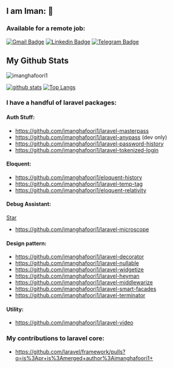 ## I am Iman: 👋

### Available for a remote job:
[![Gmail Badge](https://img.shields.io/badge/-imanghafoori1@gmail.com-c14438?style=flat&logo=Gmail&logoColor=white&link=mailto:imanghafoori1@gmail.com)](mailto:imanghafoori1@gmail.com)
[![Linkedin Badge](https://img.shields.io/badge/-Iman%20Ghafoori-0072b1?style=flat&logo=Linkedin&logoColor=white&link=https://linkedin.com/in/iman-ghafoori/)](https://linkedin.com/in/iman-ghafoori/) 
[![Telegram Badge](https://img.shields.io/badge/-Telegram-blue?style=flat&logo=telegram&logoColor=white&link=https://t.me/imanghafoori/)](https://t.me/imanghafoori/)
</p>

## My Github Stats

<p align=left> <img src=https://komarev.com/ghpvc/?username=imanghafoori1 alt=imanghafoori1 /> </p>

[![github stats](https://github-readme-stats.vercel.app/api?username=imanghafoori1)](https://github.com/anuraghazra/github-readme-stats)
[![Top Langs](https://github-readme-stats.vercel.app/api/top-langs/?username=imanghafoori1&layout=compact)](https://github.com/imanghafoori1/github-readme-stats)

### I have a handful of laravel packages:

#### Auth Stuff:
- https://github.com/imanghafoori1/laravel-masterpass
- https://github.com/imanghafoori1/laravel-anypass      (dev only)
- https://github.com/imanghafoori1/laravel-password-history
- https://github.com/imanghafoori1/laravel-tokenized-login

#### Eloquent:
- https://github.com/imanghafoori1/eloquent-history
- https://github.com/imanghafoori1/laravel-temp-tag
- https://github.com/imanghafoori1/eloquent-relativity

#### Debug Assistant:
<!-- Place this tag where you want the button to render. -->
<a class="github-button" href="https://github.com/imanghafoori1/laravel-microscope" data-color-scheme="no-preference: light; light: light; dark: dark;" data-show-count="true" aria-label="Star imanghafoori1/laravel-microscope on GitHub">Star</a>

- https://github.com/imanghafoori1/laravel-microscope 

#### Design pattern:
- https://github.com/imanghafoori1/laravel-decorator
- https://github.com/imanghafoori1/laravel-nullable
- https://github.com/imanghafoori1/laravel-widgetize
- https://github.com/imanghafoori1/laravel-heyman
- https://github.com/imanghafoori1/laravel-middlewarize
- https://github.com/imanghafoori1/laravel-smart-facades
- https://github.com/imanghafoori1/laravel-terminator

#### Utility:
- https://github.com/imanghafoori1/laravel-video

### My contributions to laravel core:
- https://github.com/laravel/framework/pulls?q=is%3Apr+is%3Amerged+author%3Aimanghafoori1+

<!-- Place this tag in your head or just before your close body tag. -->
<script async defer src="https://buttons.github.io/buttons.js"></script>
